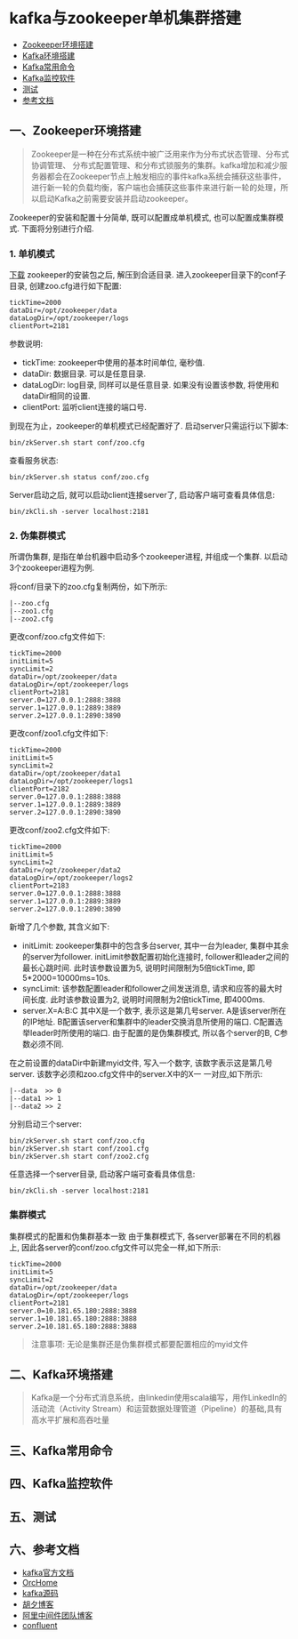# kafka与zookeeper单机集群搭建

* [Zookeeper环境搭建](#一zookeeper环境搭建)
* [Kafka环境搭建](#二kafka环境搭建)
* [Kafka常用命令](#三kafka常用命令)
* [Kafka监控软件](#四kafka监控软件)
* [测试](#五测试)
* [参考文档](#六参考文档)

## 一、Zookeeper环境搭建
> Zookeeper是一种在分布式系统中被广泛用来作为分布式状态管理、分布式协调管理、
分布式配置管理、和分布式锁服务的集群。kafka增加和减少服务器都会在Zookeeper节点上触发相应的事件kafka系统会捕获这些事件，
进行新一轮的负载均衡，客户端也会捕获这些事件来进行新一轮的处理，所以启动Kafka之前需要安装并启动zookeeper。

Zookeeper的安装和配置十分简单, 既可以配置成单机模式, 也可以配置成集群模式. 下面将分别进行介绍.
### 1. 单机模式
[下载](https://zookeeper.apache.org/releases.html) zookeeper的安装包之后, 解压到合适目录. 进入zookeeper目录下的conf子目录, 创建zoo.cfg进行如下配置:
```
tickTime=2000
dataDir=/opt/zookeeper/data
dataLogDir=/opt/zookeeper/logs
clientPort=2181
```
参数说明:
* tickTime: zookeeper中使用的基本时间单位, 毫秒值.
* dataDir: 数据目录. 可以是任意目录.
* dataLogDir: log目录, 同样可以是任意目录. 如果没有设置该参数, 将使用和dataDir相同的设置.
* clientPort: 监听client连接的端口号.

到现在为止，zookeeper的单机模式已经配置好了. 启动server只需运行以下脚本:
```
bin/zkServer.sh start conf/zoo.cfg
```
查看服务状态:
```
bin/zkServer.sh status conf/zoo.cfg
```

Server启动之后, 就可以启动client连接server了, 启动客户端可查看具体信息:
```
bin/zkCli.sh -server localhost:2181
```

### 2. 伪集群模式
所谓伪集群, 是指在单台机器中启动多个zookeeper进程, 并组成一个集群. 以启动3个zookeeper进程为例.

将conf/目录下的zoo.cfg复制两份，如下所示:
```
|--zoo.cfg
|--zoo1.cfg
|--zoo2.cfg
```
更改conf/zoo.cfg文件如下:
```
tickTime=2000
initLimit=5
syncLimit=2
dataDir=/opt/zookeeper/data
dataLogDir=/opt/zookeeper/logs
clientPort=2181
server.0=127.0.0.1:2888:3888
server.1=127.0.0.1:2889:3889
server.2=127.0.0.1:2890:3890
```
更改conf/zoo1.cfg文件如下:
```
tickTime=2000
initLimit=5
syncLimit=2
dataDir=/opt/zookeeper/data1
dataLogDir=/opt/zookeeper/logs1
clientPort=2182
server.0=127.0.0.1:2888:3888
server.1=127.0.0.1:2889:3889
server.2=127.0.0.1:2890:3890
```
更改conf/zoo2.cfg文件如下:
```
tickTime=2000
initLimit=5
syncLimit=2
dataDir=/opt/zookeeper/data2
dataLogDir=/opt/zookeeper/logs2
clientPort=2183
server.0=127.0.0.1:2888:3888
server.1=127.0.0.1:2889:3889
server.2=127.0.0.1:2890:3890
```
新增了几个参数, 其含义如下:
* initLimit:  zookeeper集群中的包含多台server, 其中一台为leader, 集群中其余的server为follower. initLimit参数配置初始化连接时, follower和leader之间的最长心跳时间. 此时该参数设置为5, 说明时间限制为5倍tickTime, 即5*2000=10000ms=10s.
* syncLimit:  该参数配置leader和follower之间发送消息, 请求和应答的最大时间长度. 此时该参数设置为2, 说明时间限制为2倍tickTime, 即4000ms.
* server.X=A:B:C 其中X是一个数字, 表示这是第几号server. A是该server所在的IP地址. B配置该server和集群中的leader交换消息所使用的端口. C配置选举leader时所使用的端口. 由于配置的是伪集群模式, 所以各个server的B, C参数必须不同.

在之前设置的dataDir中新建myid文件, 写入一个数字, 该数字表示这是第几号server. 该数字必须和zoo.cfg文件中的server.X中的X一 一对应,如下所示:
```
|--data  >> 0
|--data1 >> 1
|--data2 >> 2
```
分别启动三个server:
```
bin/zkServer.sh start conf/zoo.cfg
bin/zkServer.sh start conf/zoo1.cfg
bin/zkServer.sh start conf/zoo2.cfg
```
任意选择一个server目录, 启动客户端可查看具体信息:
```
bin/zkCli.sh -server localhost:2181
```

### 集群模式
集群模式的配置和伪集群基本一致
由于集群模式下, 各server部署在不同的机器上, 因此各server的conf/zoo.cfg文件可以完全一样,如下所示:
```
tickTime=2000
initLimit=5
syncLimit=2
dataDir=/opt/zookeeper/data
dataLogDir=/opt/zookeeper/logs
clientPort=2181
server.0=10.181.65.180:2888:3888
server.1=10.181.65.180:2888:3888
server.2=10.181.65.180:2888:3888
```
> 注意事项: 无论是集群还是伪集群模式都要配置相应的myid文件

## 二、Kafka环境搭建
> Kafka是一个分布式消息系统，由linkedin使用scala编写，用作LinkedIn的活动流（Activity Stream）和运营数据处理管道（Pipeline）的基础,具有高水平扩展和高吞吐量

## 三、Kafka常用命令

## 四、Kafka监控软件

## 五、测试

## 六、参考文档
* [kafka官方文档](http://kafka.apache.org/quickstart)
* [OrcHome](http://orchome.com/)
* [kafka源码](https://github.com/apache/kafka/)
* [胡夕博客](http://www.cnblogs.com/huxi2b/tag/Kafka/)
* [阿里中间件团队博客](http://jm.taobao.org/)
* [confluent](https://www.confluent.io/)
